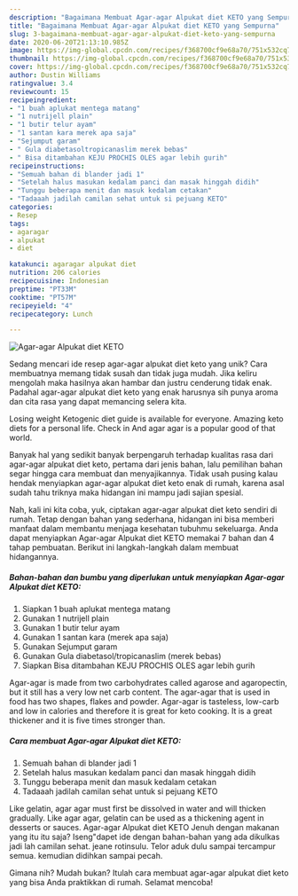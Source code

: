 ```yaml
---
description: "Bagaimana Membuat Agar-agar Alpukat diet KETO yang Sempurna"
title: "Bagaimana Membuat Agar-agar Alpukat diet KETO yang Sempurna"
slug: 3-bagaimana-membuat-agar-agar-alpukat-diet-keto-yang-sempurna
date: 2020-06-20T21:13:10.985Z
image: https://img-global.cpcdn.com/recipes/f368700cf9e68a70/751x532cq70/agar-agar-alpukat-diet-keto-foto-resep-utama.jpg
thumbnail: https://img-global.cpcdn.com/recipes/f368700cf9e68a70/751x532cq70/agar-agar-alpukat-diet-keto-foto-resep-utama.jpg
cover: https://img-global.cpcdn.com/recipes/f368700cf9e68a70/751x532cq70/agar-agar-alpukat-diet-keto-foto-resep-utama.jpg
author: Dustin Williams
ratingvalue: 3.4
reviewcount: 15
recipeingredient:
- "1 buah aplukat mentega matang"
- "1 nutrijell plain"
- "1 butir telur ayam"
- "1 santan kara merek apa saja"
- "Sejumput garam"
- " Gula diabetasoltropicanaslim merek bebas"
- " Bisa ditambahan KEJU PROCHIS OLES agar lebih gurih"
recipeinstructions:
- "Semuah bahan di blander jadi 1"
- "Setelah halus masukan kedalam panci dan masak hinggah didih"
- "Tunggu beberapa menit dan masuk kedalam cetakan"
- "Tadaaah jadilah camilan sehat untuk si pejuang KETO"
categories:
- Resep
tags:
- agaragar
- alpukat
- diet

katakunci: agaragar alpukat diet 
nutrition: 206 calories
recipecuisine: Indonesian
preptime: "PT33M"
cooktime: "PT57M"
recipeyield: "4"
recipecategory: Lunch

---
```



![Agar-agar Alpukat diet KETO](https://img-global.cpcdn.com/recipes/f368700cf9e68a70/751x532cq70/agar-agar-alpukat-diet-keto-foto-resep-utama.jpg)

Sedang mencari ide resep agar-agar alpukat diet keto yang unik? Cara membuatnya memang tidak susah dan tidak juga mudah. Jika keliru mengolah maka hasilnya akan hambar dan justru cenderung tidak enak. Padahal agar-agar alpukat diet keto yang enak harusnya sih punya aroma dan cita rasa yang dapat memancing selera kita.

Losing weight Ketogenic diet guide is available for everyone. Amazing keto diets for a personal life. Check in And agar agar is a popular good of that world.

Banyak hal yang sedikit banyak berpengaruh terhadap kualitas rasa dari agar-agar alpukat diet keto, pertama dari jenis bahan, lalu pemilihan bahan segar hingga cara membuat dan menyajikannya. Tidak usah pusing kalau hendak menyiapkan agar-agar alpukat diet keto enak di rumah, karena asal sudah tahu triknya maka hidangan ini mampu jadi sajian spesial.


Nah, kali ini kita coba, yuk, ciptakan agar-agar alpukat diet keto sendiri di rumah. Tetap dengan bahan yang sederhana, hidangan ini bisa memberi manfaat dalam membantu menjaga kesehatan tubuhmu sekeluarga. Anda dapat menyiapkan Agar-agar Alpukat diet KETO memakai 7 bahan dan 4 tahap pembuatan. Berikut ini langkah-langkah dalam membuat hidangannya.

<!--inarticleads1-->

##### Bahan-bahan dan bumbu yang diperlukan untuk menyiapkan Agar-agar Alpukat diet KETO:

1. Siapkan 1 buah aplukat mentega matang
1. Gunakan 1 nutrijell plain
1. Gunakan 1 butir telur ayam
1. Gunakan 1 santan kara (merek apa saja)
1. Gunakan Sejumput garam
1. Gunakan  Gula diabetasol/tropicanaslim (merek bebas)
1. Siapkan  Bisa ditambahan KEJU PROCHIS OLES agar lebih gurih


Agar-agar is made from two carbohydrates called agarose and agaropectin, but it still has a very low net carb content. The agar-agar that is used in food has two shapes, flakes and powder. Agar-agar is tasteless, low-carb and low in calories and therefore it is great for keto cooking. It is a great thickener and it is five times stronger than. 

<!--inarticleads2-->

##### Cara membuat Agar-agar Alpukat diet KETO:

1. Semuah bahan di blander jadi 1
1. Setelah halus masukan kedalam panci dan masak hinggah didih
1. Tunggu beberapa menit dan masuk kedalam cetakan
1. Tadaaah jadilah camilan sehat untuk si pejuang KETO


Like gelatin, agar agar must first be dissolved in water and will thicken gradually. Like agar agar, gelatin can be used as a thickening agent in desserts or sauces. Agar-agar Alpukat diet KETO Jenuh dengan makanan yang itu itu saja? Iseng&#34;dapet ide dengan bahan-bahan yang ada dikulkas jadi lah camilan sehat. jeane rotinsulu. Telor aduk dulu sampai tercampur semua. kemudian didihkan sampai pecah. 

Gimana nih? Mudah bukan? Itulah cara membuat agar-agar alpukat diet keto yang bisa Anda praktikkan di rumah. Selamat mencoba!
